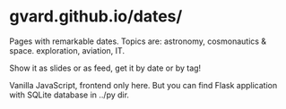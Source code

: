# gvard.github.io/dates/

Pages with remarkable dates. Topics are: astronomy, cosmonautics & space. exploration, aviation, IT.

Show it as slides or as feed, get it by date or by tag!

Vanilla JavaScript, frontend only here. But you can find Flask application with
SQLite database in ../py dir.